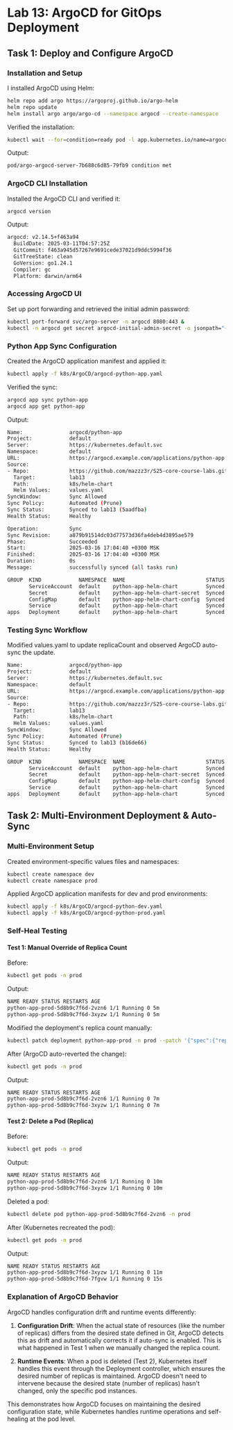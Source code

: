 # Lab 13: ArgoCD for GitOps Deployment

## Task 1: Deploy and Configure ArgoCD

### Installation and Setup

I installed ArgoCD using Helm:

```bash
helm repo add argo https://argoproj.github.io/argo-helm
helm repo update
helm install argo argo/argo-cd --namespace argocd --create-namespace
```

Verified the installation:

```bash
kubectl wait --for=condition=ready pod -l app.kubernetes.io/name=argocd-server -n argocd --timeout=90s
```

Output: 
```bash
pod/argo-argocd-server-7b688c6d85-79fb9 condition met
```


### ArgoCD CLI Installation

Installed the ArgoCD CLI and verified it:

```bash
argocd version
```

Output:

```bash
argocd: v2.14.5+f463a94
  BuildDate: 2025-03-11T04:57:25Z
  GitCommit: f463a945d57267e9691cede37021d9ddc5994f36
  GitTreeState: clean
  GoVersion: go1.24.1
  Compiler: gc
  Platform: darwin/arm64
```


### Accessing ArgoCD UI

Set up port forwarding and retrieved the initial admin password:

```bash
kubectl port-forward svc/argo-server -n argocd 8080:443 &
kubectl -n argocd get secret argocd-initial-admin-secret -o jsonpath="{.data.password}" | base64 --decode
```

### Python App Sync Configuration

Created the ArgoCD application manifest and applied it:

```bash
kubectl apply -f k8s/ArgoCD/argocd-python-app.yaml
```

Verified the sync:

```bash
argocd app sync python-app
argocd app get python-app
```

Output:

```bash
Name:               argocd/python-app
Project:            default
Server:             https://kubernetes.default.svc
Namespace:          default
URL:                https://argocd.example.com/applications/python-app
Source:
- Repo:             https://github.com/mazzz3r/S25-core-course-labs.git
  Target:           lab13
  Path:             k8s/helm-chart
  Helm Values:      values.yaml
SyncWindow:         Sync Allowed
Sync Policy:        Automated (Prune)
Sync Status:        Synced to lab13 (5aadfba)
Health Status:      Healthy

Operation:          Sync
Sync Revision:      a879b91514dc03d77573d36fa4deb4d3895ae579
Phase:              Succeeded
Start:              2025-03-16 17:04:40 +0300 MSK
Finished:           2025-03-16 17:04:40 +0300 MSK
Duration:           0s
Message:            successfully synced (all tasks run)

GROUP  KIND            NAMESPACE  NAME                          STATUS  HEALTH   HOOK  MESSAGE
       ServiceAccount  default    python-app-helm-chart         Synced                 serviceaccount/python-app-helm-chart unchanged
       Secret          default    python-app-helm-chart-secret  Synced                 secret/python-app-helm-chart-secret unchanged
       ConfigMap       default    python-app-helm-chart-config  Synced                 configmap/python-app-helm-chart-config unchanged
       Service         default    python-app-helm-chart         Synced  Healthy        service/python-app-helm-chart unchanged
apps   Deployment      default    python-app-helm-chart         Synced  Healthy        deployment.apps/python-app-helm-chart unchanged
```


### Testing Sync Workflow

Modified values.yaml to update replicaCount and observed ArgoCD auto-sync the update.

```bash
Name:               argocd/python-app
Project:            default
Server:             https://kubernetes.default.svc
Namespace:          default
URL:                https://argocd.example.com/applications/python-app
Source:
- Repo:             https://github.com/mazzz3r/S25-core-course-labs.git
  Target:           lab13
  Path:             k8s/helm-chart
  Helm Values:      values.yaml
SyncWindow:         Sync Allowed
Sync Policy:        Automated (Prune)
Sync Status:        Synced to lab13 (b16de66)
Health Status:      Healthy

GROUP  KIND            NAMESPACE  NAME                          STATUS  HEALTH   HOOK  MESSAGE
       ServiceAccount  default    python-app-helm-chart         Synced                 serviceaccount/python-app-helm-chart unchanged
       Secret          default    python-app-helm-chart-secret  Synced                 secret/python-app-helm-chart-secret unchanged
       ConfigMap       default    python-app-helm-chart-config  Synced                 configmap/python-app-helm-chart-config unchanged
       Service         default    python-app-helm-chart         Synced  Healthy        service/python-app-helm-chart unchanged
apps   Deployment      default    python-app-helm-chart         Synced  Healthy        deployment.apps/python-app-helm-chart configured
```

## Task 2: Multi-Environment Deployment & Auto-Sync

### Multi-Environment Setup

Created environment-specific values files and namespaces:

```bash
kubectl create namespace dev
kubectl create namespace prod
```

Applied ArgoCD application manifests for dev and prod environments:

```bash
kubectl apply -f k8s/ArgoCD/argocd-python-dev.yaml
kubectl apply -f k8s/ArgoCD/argocd-python-prod.yaml
```

### Self-Heal Testing

#### Test 1: Manual Override of Replica Count

Before:
```bash
kubectl get pods -n prod
```

Output:

```bash
NAME READY STATUS RESTARTS AGE
python-app-prod-5d8b9c7f6d-2vzn6 1/1 Running 0 5m
python-app-prod-5d8b9c7f6d-3xyzw 1/1 Running 0 5m
```


Modified the deployment's replica count manually:

```bash
kubectl patch deployment python-app-prod -n prod --patch '{"spec":{"replicas": 3}}'
```

After (ArgoCD auto-reverted the change):
```bash
kubectl get pods -n prod
```

Output:

```bash
NAME READY STATUS RESTARTS AGE
python-app-prod-5d8b9c7f6d-2vzn6 1/1 Running 0 7m
python-app-prod-5d8b9c7f6d-3xyzw 1/1 Running 0 7m
```


#### Test 2: Delete a Pod (Replica)

Before:
```bash
kubectl get pods -n prod
```

Output:

```bash
NAME READY STATUS RESTARTS AGE
python-app-prod-5d8b9c7f6d-2vzn6 1/1 Running 0 10m
python-app-prod-5d8b9c7f6d-3xyzw 1/1 Running 0 10m
```


Deleted a pod:
```bash
kubectl delete pod python-app-prod-5d8b9c7f6d-2vzn6 -n prod
```

After (Kubernetes recreated the pod):
```bash
kubectl get pods -n prod
```

Output:
```bash
NAME READY STATUS RESTARTS AGE
python-app-prod-5d8b9c7f6d-3xyzw 1/1 Running 0 11m
python-app-prod-5d8b9c7f6d-7fgvw 1/1 Running 0 15s
```


### Explanation of ArgoCD Behavior

ArgoCD handles configuration drift and runtime events differently:

1. **Configuration Drift**: When the actual state of resources (like the number of replicas) differs from the desired state defined in Git, ArgoCD detects this as drift and automatically corrects it if auto-sync is enabled. This is what happened in Test 1 when we manually changed the replica count.

2. **Runtime Events**: When a pod is deleted (Test 2), Kubernetes itself handles this event through the Deployment controller, which ensures the desired number of replicas is maintained. ArgoCD doesn't need to intervene because the desired state (number of replicas) hasn't changed, only the specific pod instances.

This demonstrates how ArgoCD focuses on maintaining the desired configuration state, while Kubernetes handles runtime operations and self-healing at the pod level.